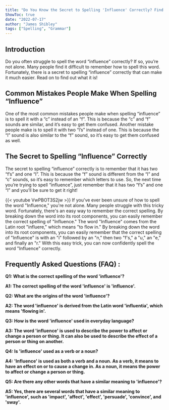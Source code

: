 ```yaml
---
title: "Do You Know the Secret to Spelling 'Influence' Correctly? Find Out Now!"
ShowToc: true 
date: "2022-07-17"
author: "James Shibley" 
tags: ["Spelling", "Grammar"]
---
```

## Introduction 
Do you often struggle to spell the word “influence” correctly? If so, you’re not alone. Many people find it difficult to remember how to spell this word. Fortunately, there is a secret to spelling “influence” correctly that can make it much easier. Read on to find out what it is!

## Common Mistakes People Make When Spelling “Influence”
One of the most common mistakes people make when spelling “influence” is to spell it with a “c” instead of an “f”. This is because the “c” and “f” sounds are similar, and it’s easy to get them confused. Another mistake people make is to spell it with two “l’s” instead of one. This is because the “l” sound is also similar to the “f” sound, so it’s easy to get them confused as well.

## The Secret to Spelling “Influence” Correctly
The secret to spelling “influence” correctly is to remember that it has two “f’s” and one “l”. This is because the “f” sound is different from the “l” and “c” sounds, so it’s easy to remember which letters to use. So, the next time you’re trying to spell “influence”, just remember that it has two “f’s” and one “l” and you’ll be sure to get it right!

{{< youtube VwPBOT3S2jw >}} 
If you've ever been unsure of how to spell the word "Influence," you're not alone. Many people struggle with this tricky word. Fortunately, there's an easy way to remember the correct spelling. By breaking down the word into its root components, you can easily remember the correct spelling of "Influence." The word "Influence" comes from the Latin root "influere," which means "to flow in." By breaking down the word into its root components, you can easily remember that the correct spelling of "Influence" is with an "i" followed by an "n," then two "f's," a "u," an "e," and finally an "r." With this easy trick, you can now confidently spell the word "Influence" correctly.

## Frequently Asked Questions (FAQ) :
**Q1: What is the correct spelling of the word 'influence'?**

**A1: The correct spelling of the word 'influence' is 'influence'.**

**Q2: What are the origins of the word 'influence'?**

**A2: The word 'influence' is derived from the Latin word 'influentia', which means 'flowing in'.**

**Q3: How is the word 'influence' used in everyday language?**

**A3: The word 'influence' is used to describe the power to affect or change a person or thing. It can also be used to describe the effect of a person or thing on another.**

**Q4: Is 'influence' used as a verb or a noun?**

**A4: 'Influence' is used as both a verb and a noun. As a verb, it means to have an effect on or to cause a change in. As a noun, it means the power to affect or change a person or thing.**

**Q5: Are there any other words that have a similar meaning to 'influence'?**

**A5: Yes, there are several words that have a similar meaning to 'influence', such as 'impact', 'affect', 'effect', 'persuade', 'convince', and 'sway'.**





